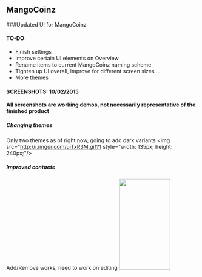 ## MangoCoinz
###Updated UI for MangoCoinz

#### TO-DO:
- Finish settings
- Improve certain UI elements on Overview
- Rename items to current MangoCoinz naming scheme
- Tighten up UI overall, improve for different screen sizes
...
- More themes


#### SCREENSHOTS: 10/02/2015
**All screenshots are working demos, not necessarily representative of the finished product**

##### **Changing themes** 
Only two themes as of right now, going to add dark variants
<img src="http://i.imgur.com/uiTxR3M.gif?1 style="width: 135px; height: 240px;"/> 

##### **Improved contacts**
Add/Remove works, need to work on editing
<img src="http://i.imgur.com/TuzQJBw.gif?1" style="width: 135px; height: 240px;"/>
